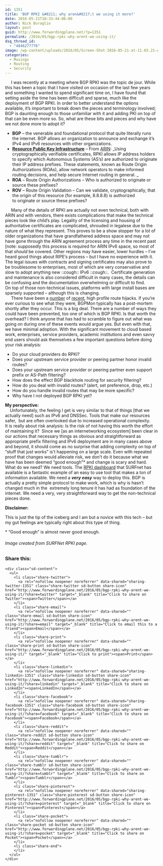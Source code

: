 ```yaml
---
id: 1351
title: 'BGP RPKI &#8211; why aren&#8217;t we using it more?'
date: 2016-05-21T10:33:44-06:00
author: Nick Buraglio
layout: post
guid: http://www.forwardingplane.net/?p=1351
permalink: /2016/05/bgp-rpki-why-arent-we-using-it/
dsq_thread_id:
  - "4846277776"
image: /wp-content/uploads/2016/05/Screen-Shot-2016-05-21-at-11.03.21-AM.png
categories:
  - Musings
  - Routing
  - Security
---
```

<div>
       I was recently at a meeting where BGP RPKI was the topic de jour. While this has been a topic that I have visited on occasion of the last few years and something I wanted to spend significant time on, I have found that setting aside the time has been difficult and sparse, much like the deployment of BGP RPKI. In order to better understand the options available, it&#8217;s important to break down the pieces and terminology involved; BGP is daunting enough to those unfamiliar with it and adding PKI on top of that can be even more so. So, what are these bits and pieces and why have we not done more to adopt it?
</div>

  * **BGP** &#8211; the venerable and foundational protocol that quite literally runs the internet. BGP allows an organization to announce and exchange it’s IPv4 and IPv6 resources with other organizations.
  * [**Resource Public Key Infrastructure**](https://www.arin.net/resources/rpki/) &#8211; From [ARIN](https://www.arin.net/resources/rpki/): _Using cryptographically verifiable certificates, RPKI allows IP address holders to specify which Autonomous Systems (AS&#8217;s) are authorized to originate their IP address prefixes. These statements, known as Route Origin Authorizations (ROAs), allow network operators to make informed routing decisions, and help secure Internet routing in general. _
  * **ROA** &#8211; Route Origin Authorizations &#8211; Who is authorized to originate or source these prefixes?
  * **ROV** &#8211; Route Origin Validation &#8211; Can we validate, cryptographically, that the origin of this resource (for example, 8.8.8.8) is authorized to originate or source these prefixes?

<div>
       Many of the details of RPKI are actually not even technical, both with ARIN and with vendors, there exists complications that make the technical pieces look like child’s play. Legality of the licensing and housing of authoritative certificates are complicated, shrouded in legalese due to the nature of what they represent. This proves to be a show stopper for a lot of older organizations that have grandfathered address space and may not have gone through the ARIN agreement process any time in the recent past [note: supposedly this process is required for ARIN IPv6 space, so most of that <i>should</i> be covered. Other regions may have easier, lower hurdles &#8211; I’ve heard good things about RIPE’s process &#8211; but I have no experience with it. The legal issues with contracts and signing certificates may also prove to be troublesome to enterprises, most of which are very conservative and slow to adopt anything new ::cough:: IPv6 ::cough::.  Certificate generation and maintenance is also considered difficult in many cases, the details can be confusing and the documentation overwhelming or difficult to find.
</div>

<div>
  On top of those non-technical issues, platforms with large install bases are sparsely supported &#8211; although this is changing.
</div>

<div>
       There have been a <a href="http://www.bgpmon.net/large-scale-bgp-hijack-out-of-india/">number</a> of <a href="http://www.bgpmon.net/large-hijack-affects-reachability-of-high-traffic-destinations/">recent</a>, high profile route hijacks. If you’re ever curious to see what they were, BGPMon typically has a post-mortem shortly after they occur. This is a big deal. There are a number of ways they could have been prevented, too one of which is BGP RPKI. Is that worth the overhead? I think anyone that has had to scramble to figure out what was going on during one of these events would argue yes. But even with that, we have minimal adoption. With the significant movement to cloud based work, enterprises, service providers, academic institutions and even savvy end users should ask themselves a few important questions before doing your risk analysis:
</div>

<div>
</div>

  * Do your cloud providers do RPKI?
  * Does your upstream service provider or peering partner honor invalid routes?
  * Does your upstream service provider or peering partner even support prefix or AS-Path filtering?
  * How does the effect BGP blackhole routing for security filtering?
  * How do you deal with invalid routes? (alert, set preference, drop, etc.)
  * How do you handle invalid routes that may be more specific?
  * Why have I not deployed BGP RPKI yet?

<div>
</div>

<div>
  <strong>My perspective:</strong>
</div>

<div>
</div>

<div>
      Unfortunately, the feeling I get is very similar to that of things [that we actually need] such as IPv6 and DNSSec. Tools that make our resources safer,  but are often overlooked due to increased operational complexity.
</div>

<div>
  It is really about risk analysis: Is the risk of not having this worth the effort of maintaining it?  Since we [as an internetworking ecosystem] been clear in our actions that necessary things as obvious and straightforward as appropriate prefix filtering and IPv6 deployment are in many cases above and beyond, it should come as no surprise that adding complexity on top of “stuff that just works” is’t happening on a large scale. Even with repeated proof that changes would alleviate risk, we don’t do it because what we have has been deemed “good enough”* and change is scary and hard.
</div>

<div>
  What do we need? We need tools. The <a href="http://rpki.surfnet.nl/">RPKI dashboard</a> that SURFnet has available is a fantastic example of an easy to use tool that makes a ton of information available. We need a <b><i>very easy</i></b> way to deploy this. BGP is actually a pretty simple protocol to make work, which is why is hasn’t changed much in the  extremely long tenure it has had as foundation of the internet. We need a very, very straightforward way to get the non-technical pieces done.
</div>

<div>
</div>

**Disclaimer:**

This is just the tip of the iceberg and I am but a novice with this tech &#8211; but my gut feelings are typically right about this type of thing.

<div>
</div>

<div>
  * &#8220;Good enough” is almost never good enough.
</div>

<div>
</div>

<div>
  <h6>
    Image created from SURFNet RPKI page.
  </h6>
</div>

<div class="sharedaddy sd-sharing-enabled">
  <div class="robots-nocontent sd-block sd-social sd-social-icon-text sd-sharing">
    <h3 class="sd-title">
      Share this:
    </h3>
    
    <div class="sd-content">
      <ul>
        <li class="share-twitter">
          <a rel="nofollow noopener noreferrer" data-shared="sharing-twitter-1351" class="share-twitter sd-button share-icon" href="http://www.forwardingplane.net/2016/05/bgp-rpki-why-arent-we-using-it/?share=twitter" target="_blank" title="Click to share on Twitter"><span>Twitter</span></a>
        </li>
        <li class="share-email">
          <a rel="nofollow noopener noreferrer" data-shared="" class="share-email sd-button share-icon" href="http://www.forwardingplane.net/2016/05/bgp-rpki-why-arent-we-using-it/?share=email" target="_blank" title="Click to email this to a friend"><span>Email</span></a>
        </li>
        <li class="share-print">
          <a rel="nofollow noopener noreferrer" data-shared="" class="share-print sd-button share-icon" href="http://www.forwardingplane.net/2016/05/bgp-rpki-why-arent-we-using-it/" target="_blank" title="Click to print"><span>Print</span></a>
        </li>
        <li class="share-linkedin">
          <a rel="nofollow noopener noreferrer" data-shared="sharing-linkedin-1351" class="share-linkedin sd-button share-icon" href="http://www.forwardingplane.net/2016/05/bgp-rpki-why-arent-we-using-it/?share=linkedin" target="_blank" title="Click to share on LinkedIn"><span>LinkedIn</span></a>
        </li>
        <li class="share-facebook">
          <a rel="nofollow noopener noreferrer" data-shared="sharing-facebook-1351" class="share-facebook sd-button share-icon" href="http://www.forwardingplane.net/2016/05/bgp-rpki-why-arent-we-using-it/?share=facebook" target="_blank" title="Click to share on Facebook"><span>Facebook</span></a>
        </li>
        <li class="share-reddit">
          <a rel="nofollow noopener noreferrer" data-shared="" class="share-reddit sd-button share-icon" href="http://www.forwardingplane.net/2016/05/bgp-rpki-why-arent-we-using-it/?share=reddit" target="_blank" title="Click to share on Reddit"><span>Reddit</span></a>
        </li>
        <li class="share-tumblr">
          <a rel="nofollow noopener noreferrer" data-shared="" class="share-tumblr sd-button share-icon" href="http://www.forwardingplane.net/2016/05/bgp-rpki-why-arent-we-using-it/?share=tumblr" target="_blank" title="Click to share on Tumblr"><span>Tumblr</span></a>
        </li>
        <li class="share-pinterest">
          <a rel="nofollow noopener noreferrer" data-shared="sharing-pinterest-1351" class="share-pinterest sd-button share-icon" href="http://www.forwardingplane.net/2016/05/bgp-rpki-why-arent-we-using-it/?share=pinterest" target="_blank" title="Click to share on Pinterest"><span>Pinterest</span></a>
        </li>
        <li class="share-pocket">
          <a rel="nofollow noopener noreferrer" data-shared="" class="share-pocket sd-button share-icon" href="http://www.forwardingplane.net/2016/05/bgp-rpki-why-arent-we-using-it/?share=pocket" target="_blank" title="Click to share on Pocket"><span>Pocket</span></a>
        </li>
        <li class="share-end">
        </li>
      </ul>
    </div>
  </div>
</div>